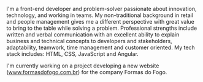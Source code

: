 I'm a front-end developer and problem-solver passionate about innovation, technology, and working in teams. My non-traditional background in retail and people management gives me a different perspective with great value to bring to the table while solving a problem. Professional strengths include written and verbal communication with an excellent ability to explain business and technical concepts to developers and stakeholders, adaptability, teamwork, time management and customer oriented. My tech stack includes: HTML, CSS, JavaScript and Angular.

I'm currently working on a project developing a new website (www.formasdofogo.com.br) for the company Formas do Fogo.
